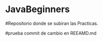 # JavaBeginners

#Repositorio donde se subiran las Practicas.

#prueba commit de cambio en REEAMD.md
